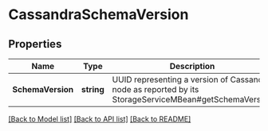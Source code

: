 # CassandraSchemaVersion

## Properties

Name | Type | Description | Notes
------------ | ------------- | ------------- | -------------
**SchemaVersion** | **string** | UUID representing a version of Cassandra node as reported by its StorageServiceMBean#getSchemaVersion | [optional] 

[[Back to Model list]](../README.md#documentation-for-models) [[Back to API list]](../README.md#documentation-for-api-endpoints) [[Back to README]](../README.md)


